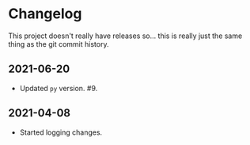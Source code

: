 # Changelog

This project doesn't really have releases so... this is really just the same
thing as the git commit history.


## 2021-06-20
+ Updated `py` version. #9.


## 2021-04-08
+ Started logging changes.
